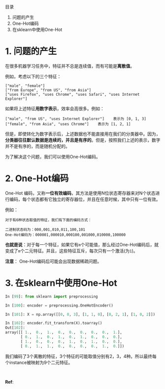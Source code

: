 目录

1. 问题的产生
2. One-Hot编码
3. 在sklearn中使用One-Hot

# 1. 问题的产生
在很多机器学习任务中，特征并不总是连续值，而有可能是**离散值**。

例如，考虑以下的三个特征：
```
["male", "female"]
["from Europe", "from US", "from Asia"]
["uses Firefox", "uses Chrome", "uses Safari", "uses Internet Explorer"]
```
如果将上述特征**用数字表示**，效率会高很多。例如：
```
["male", "from US", "uses Internet Explorer"]    表示为 [0, 1, 3]
["female", "from Asia", "uses Chrome"]    表示为 [1, 2, 1]
```
但是，即使转化为数字表示后，上述数据也不能直接用在我们的分类器中。因为，**分类器往往默认数据是连续的，并且是有序的**。但是，按照我们上述的表示，数字并不是有序的，而是随机分配的。

为了解决这个问题，我们可以使用One-Hot编码。

# 2. One-Hot编码
One-Hot 编码，又称**一位有效编码**，其方法是使用N位状态寄存器来对N个状态进行编码，每个状态都有它独立的寄存器位，并且在任意时候，其中只有一位有效。

例如：
```
对于有6种状态取值的特征，我们有下面的编码方式：

二进制状态码为：000,001,010,011,100,101
One-Hot编码为：000001,000010,000100,001000,010000,100000
```
**也就是说**：对于每一个特征，如果它有`m`个可能值，那么经过One-Hot编码后，就变成了`m`个二元特征。并且，这些特征互斥，每次只有一个激活(为`1`)。

**注意**：
One-Hot编码后可能会出现数据稀疏问题。

# 3. 在sklearn中使用One-Hot

```python
In [99]: from sklearn import preprocessing

In [100]: encoder = preprocessing.OneHotEncoder()

In [101]: X = np.array([[0, 0, 3], [1, 1, 0], [0, 2, 1], [1, 0, 2]])

In [102]: encoder.fit_transform(X).toarray()
Out[102]:
array([[ 1.,  0.,  1.,  0.,  0.,  0.,  0.,  0.,  1.],
       [ 0.,  1.,  0.,  1.,  0.,  1.,  0.,  0.,  0.],
       [ 1.,  0.,  0.,  0.,  1.,  0.,  1.,  0.,  0.],
       [ 0.,  1.,  1.,  0.,  0.,  0.,  0.,  1.,  0.]])
```
我们编码了3个离散的特征，3个特征的可能取值分别有2，3，4种。所以最终每个instance被映射为9个二元特征。

<br />

**Ref**:

[](http://blog.csdn.net/dulingtingzi/article/details/51374487)


